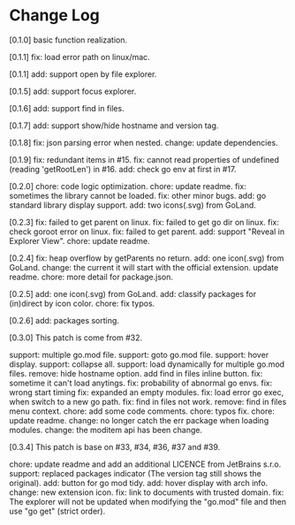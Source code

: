 # Change Log

[0.1.0]
basic function realization.

[0.1.1]
fix: load error path on linux/mac.

[0.1.1]
add: support open by file explorer.

[0.1.5]
add: support focus explorer.

[0.1.6]
add: support find in files.

[0.1.7]
add: support show/hide hostname and version tag.

[0.1.8]
fix: json parsing error when nested.
change: update dependencies.

[0.1.9]
fix: redundant items in #15.
fix: cannot read properties of undefined (reading 'getRootLen') in #16.
add: check go env at first in #17.

[0.2.0]
chore: code logic optimization.
chore: update readme.
fix: sometimes the library cannot be loaded.
fix: other minor bugs.
add: go standard library display support.
add: two icons(.svg) from GoLand.

[0.2.3]
fix: failed to get parent on linux.
fix: failed to get go dir on linux.
fix: check goroot error on linux.
fix: failed to get parent.
add: support "Reveal in Explorer View".
chore: update readme.

[0.2.4]
fix: heap overflow by getParents no return.
add: one icon(.svg) from GoLand.
change: the current it will start with the official extension.
update readme.
chore: more detail for package.json.

[0.2.5]
add: one icon(.svg) from GoLand.
add: classify packages for (in)direct by icon color.
chore: fix typos.

[0.2.6]
add: packages sorting.

[0.3.0]
This patch is come from #32.

support: multiple go.mod file.
support: goto go.mod file.
support: hover display.
support: collapse all.
support: load dynamically for multiple go.mod files.
remove: hide hostname option.
add find in files inline button.
fix: sometime it can't load anytings.
fix: probability of abnormal go envs.
fix: wrong start timing
fix: expanded an empty modules.
fix: load error go exec, when switch to a new go path.
fix: find in files not work. remove: find in files menu context.
chore: add some code comments.
chore: typos fix.
chore: update readme.
change: no longer catch the err package when loading modules.
change: the moditem api has been change.

[0.3.4]
This patch is base on #33, #34, #36, #37 and #39.

chore: update readme and add an additional LICENCE from JetBrains s.r.o.
support: replaced packages indicator (The version tag still shows the original).
add: button for go mod tidy.
add: hover display with arch info.
change: new extension icon.
fix: link to documents with trusted domain.
fix: The explorer will not be updated when modifying the "go.mod" file and then use "go get" (strict order).

